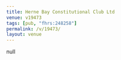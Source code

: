 ```yaml
---
title: Herne Bay Constitutional Club Ltd
venue: v19473
tags: [pub, "fhrs:248258"]
permalink: /v/19473/
layout: venue
---
```

null